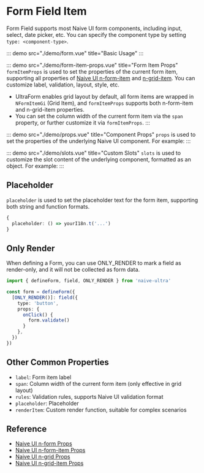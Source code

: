 # Form Field Item

Form Field supports most Naive UI form components, including input, select, date picker, etc. You can specify the component type by setting `type: <component-type>`.

::: demo src="./demo/form.vue" title="Basic Usage"
:::

::: demo src="./demo/form-item-props.vue" title="Form Item Props"
`formItemProps` is used to set the properties of the current form item, supporting all properties of [Naive UI n-form-item](https://www.naiveui.com/en-US/os-theme/components/form#FormItem-Props) and [n-grid-item](https://www.naiveui.com/en-US/os-theme/components/grid#GridItem-Props). You can customize label, validation, layout, style, etc.

- UltraForm enables grid layout by default, all form items are wrapped in `NFormItemGi` (Grid Item), and `formItemProps` supports both n-form-item and n-grid-item properties.
- You can set the column width of the current form item via the `span` property, or further customize it via `formItemProps`.
:::

::: demo src="./demo/props.vue" title="Component Props"
`props` is used to set the properties of the underlying Naive UI component. For example:
:::

::: demo src="./demo/slots.vue" title="Custom Slots"
`slots` is used to customize the slot content of the underlying component, formatted as an object. For example:
:::

## Placeholder

`placeholder` is used to set the placeholder text for the form item, supporting both string and function formats.

```ts
{
  placeholder: () => yourI18n.t('...')
}
```

## Only Render

When defining a Form, you can use ONLY_RENDER to mark a field as render-only, and it will not be collected as form data.

```ts
import { defineForm, field, ONLY_RENDER } from 'naive-ultra'

const form = defineForm({
  [ONLY_RENDER()]: field({
    type: 'button',
    props: {
      onClick() {
        form.validate()
      }
    },
  })
})
```

## Other Common Properties

- `label`: Form item label
- `span`: Column width of the current form item (only effective in grid layout)
- `rules`: Validation rules, supports Naive UI validation format
- `placeholder`: Placeholder
- `renderItem`: Custom render function, suitable for complex scenarios

## Reference

- [Naive UI n-form Props](https://www.naiveui.com/en-US/os-theme/components/form#Form-Props)
- [Naive UI n-form-item Props](https://www.naiveui.com/en-US/os-theme/components/form#FormItem-Props)
- [Naive UI n-grid Props](https://www.naiveui.com/en-US/os-theme/components/grid#Grid-Props)
- [Naive UI n-grid-item Props](https://www.naiveui.com/en-US/os-theme/components/grid#GridItem-Props)
